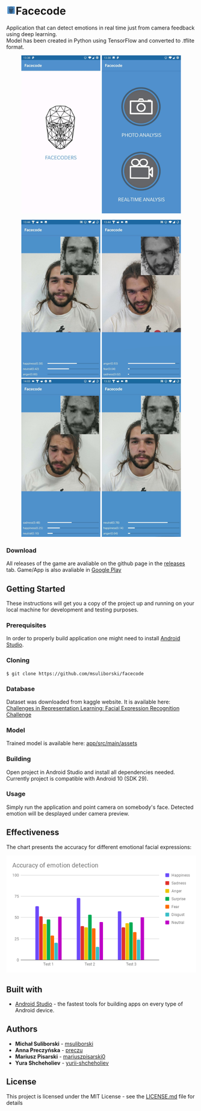 <h1><img width="25" src="app/src/main/res/mipmap-xxxhdpi/ic_launcher.png">Facecode</h1>
Application that can detect emotions in real time just from camera feedback using deep learning. <br/>
Model has been created in Python using TensorFlow and converted to .tflite format. <br/>
<p align="center">
  <img width="210" src="images/welcome.jpg"/>
  <img width="210" src="images/menu.jpg"/>
</p>
<p align="center">
  <img width="210" src="images/happiness.jpg"/>
  <img width="210" src="images/anger.jpg"/>
  <img width="210" src="images/sadness.jpg"/>
  <img width="210" src="images/neutral.jpg"/>
</p>

### Download
All releases of the game are avaliable on the github page in the [releases](https://github.com/msuliborski/facecode/releases) tab. 
Game/App is also avaliable in [Google Play](https://play.google.com/store/apps/details?id=com.sulient.facecode)

## Getting Started
These instructions will get you a copy of the project up and running on your local machine for development and testing purposes. 

### Prerequisites
In order to properly build application one might need to install [Android Studio](https://developer.android.com/studio).

### Cloning
```
$ git clone https://github.com/msuliborski/facecode
```

### Database 
Dataset was downloaded from kaggle website. It is available here: </br>
[Challenges in Representation Learning: Facial Expression Recognition Challenge](https://www.kaggle.com/c/challenges-in-representation-learning-facial-expression-recognition-challenge)

### Model
Trained model is available here:
[app/src/main/assets](app/src/main/assets)

### Building
Open project in Android Studio and install all dependencies needed. Currently project is compatible with Android 10 (SDK 29).

### Usage
Simply run the application and point camera on somebody's face. Detected emotion will be desplayed under camera preview.

## Effectiveness
The chart presents the accuracy for different emotional facial expressions: 
<p align="center">
  <img width="840" src="images/graph.png"/>
</p>

## Built with
* [Android Studio](https://developer.android.com/studio) - the fastest tools for building apps on every type of Android device.

## Authors
* **Michał Suliborski** - [msuliborski](https://github.com/msuliborski)
* **Anna Preczyńska** - [preczu](https://github.com/preczu)
* **Mariusz Pisarski** - [mariuszpisarski0](https://github.com/mariuszpisarski0)
* **Yura Shcheholiev** - [yurii-shcheholiev](https://github.com/yurii-shcheholiev)

## License
This project is licensed under the MIT License - see the [LICENSE.md](LICENSE.md) file for details
